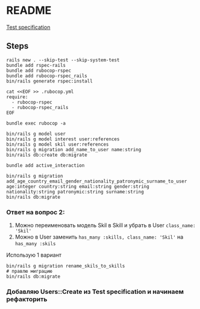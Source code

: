 # README

[Test specification](https://gist.github.com/wwwermishel/fd2c7973520c270c508720ba3a20e09c)

## Steps

```shell
rails new . --skip-test --skip-system-test
bundle add rspec-rails
bundle add rubocop-rspec
bundle add rubocop-rspec_rails
bin/rails generate rspec:install

cat <<EOF >> .rubocop.yml
require:
  - rubocop-rspec
  - rubocop-rspec_rails
EOF

bundle exec rubocop -a
```

```shell
bin/rails g model user
bin/rails g model interest user:references
bin/rails g model skil user:references
bin/rails g migration add_name_to_user name:string
bin/rails db:create db:migrate
```

```shell
bundle add active_interaction
```

```shell
bin/rails g migration add_age_country_email_gender_nationality_patronymic_surname_to_user age:integer country:string email:string gender:string nationality:string patronymic:string surname:string
bin/rails db:migrate
```

### Ответ на вопрос 2:

1. Можно переименовать модель Skil в Skill и убрать в User `class_name: 'Skil'`
2. Можно в User заменить `has_many :skills, class_name: 'Skil'` на `has_many :skils`

Использую 1 вариант

```shell
bin/rails g migration rename_skils_to_skills
# правлю миграцию
bin/rails db:migrate
```

### Добавляю Users::Create из Test specification и начинаем рефакторить
